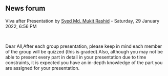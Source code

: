 <h2>News forum</h2><a href="https://moodle.cse.buet.ac.bd/user/view.php?id=1878&course=651"></a>
Viva after Presentation
by <a href="https://moodle.cse.buet.ac.bd/user/view.php?id=1878&course=651">Syed Md. Mukit Rashid</a> - Saturday, 29 January 2022, 6:56 PM


 

Dear All,After each group presentation, please keep in mind each member of the group will be quizzed (this is graded).Also, although you may not be able to present every part in detail in your presentation due to time constraints, it is expected you have an in-depth knowledge of the part you are assigned for your presentation.






